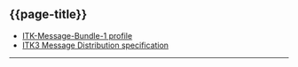 ## {{page-title}}

- [ITK-Message-Bundle-1 profile](https://fhir.nhs.uk/STU3/StructureDefinition/ITK-Message-Bundle-1)
- [ITK3 Message Distribution specification](https://developer.nhs.uk/apis/itk3messagedistribution-2-10-0/index.html)

---